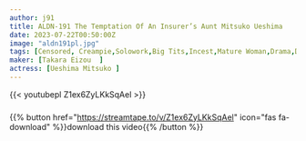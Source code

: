 ```yaml
---
author: j91
title: ALDN-191 The Temptation Of An Insurer’s Aunt Mitsuko Ueshima
date: 2023-07-22T00:50:00Z
image: "aldn191pl.jpg"
tags: [Censored, Creampie,Solowork,Big Tits,Incest,Mature Woman,Drama,Digital Mosaic	]
maker: [Takara Eizou  ]
actress: [Ueshima Mitsuko ]
---
```



{{< youtubepl Z1ex6ZyLKkSqAel >}}
###

{{% button href="https://streamtape.to/v/Z1ex6ZyLKkSqAel" icon="fas fa-download" %}}download this video{{% /button %}}
